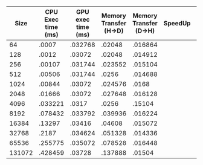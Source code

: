|Size|CPU Exec time (ms)| GPU exec time (ms) | Memory Transfer (H->D) | Memory Transfer (D->H)| SpeedUp| Throughput (GB/s)|
|----|------------------|--------------------|------------------------|-----------------------|--------|------------------|
|64|.0007|.032768| .02048 | .016864 | | .0138175|
|128|.0012|.03072|.02048 | .014912 | | .0290461 |
|256| .00107 | .031744 | .023552 | .015104 | | .053084 |
|512| .00506 | .031744 | .0256 | .014688 | | .101767 |
|1024| .00844 | .03072 | .024576 | .0168 | | .19809 |
|2048| .01666 | .03072 | .027648 | .016128 | | .37436 |
|4096| .033221 | .0317 | .0256 | .15104 | | .80513 |
|8192| .078432 | .033792 | .039936 | .016224 | | 1.167 |
|16384| .13297 | .03416 | .04608 | .015072 | | 2.14345 |
|32768| .2187 | .034624 | .051328 | .014336 | | 3.992 |
|65536| .255775 | .035072 | .078528 | .016448 | | 5.5203 |
|131072| .428459 | .03728 | .137888 | .01504 | | 6.857 |

